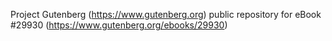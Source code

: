 Project Gutenberg (https://www.gutenberg.org) public repository for eBook #29930 (https://www.gutenberg.org/ebooks/29930)
